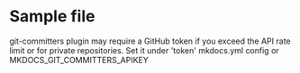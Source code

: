 # Sample file

git-committers plugin may require a GitHub token if you exceed the API rate limit or for private repositories. Set it under 'token' mkdocs.yml config or MKDOCS_GIT_COMMITTERS_APIKEY

